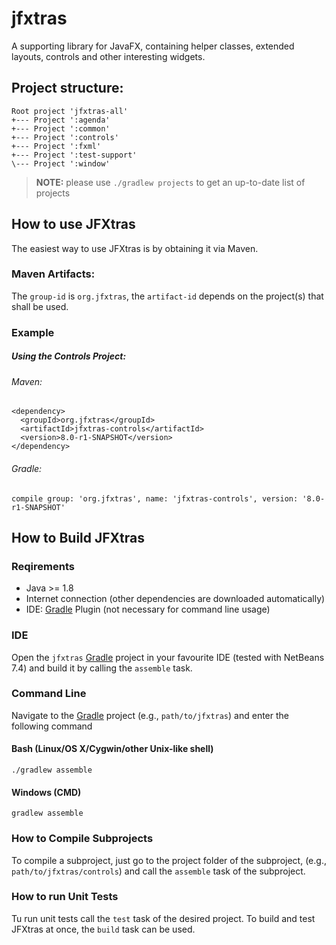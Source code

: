 jfxtras
=======

A supporting library for JavaFX, containing helper classes, extended layouts, controls and other interesting widgets.


## Project structure:

    Root project 'jfxtras-all'
    +--- Project ':agenda'
    +--- Project ':common'
    +--- Project ':controls'
    +--- Project ':fxml'
    +--- Project ':test-support'
    \--- Project ':window'
    
> **NOTE:** please use `./gradlew projects` to get an up-to-date list of projects


## How to use JFXtras

The easiest way to use JFXtras is by obtaining it via Maven.

### Maven Artifacts:

The `group-id` is `org.jfxtras`, the `artifact-id` depends on the project(s) that shall be used.

### Example

##### Using the Controls Project:

###### Maven:

    <dependency>
      <groupId>org.jfxtras</groupId>
      <artifactId>jfxtras-controls</artifactId>
      <version>8.0-r1-SNAPSHOT</version>
    </dependency>
    
###### Gradle:

    compile group: 'org.jfxtras', name: 'jfxtras-controls', version: '8.0-r1-SNAPSHOT'

## How to Build JFXtras

### Reqirements

- Java >= 1.8
- Internet connection (other dependencies are downloaded automatically)
- IDE: [Gradle](http://www.gradle.org/) Plugin (not necessary for command line usage)

### IDE

Open the `jfxtras` [Gradle](http://www.gradle.org/) project in your favourite IDE (tested with NetBeans 7.4) and build it
by calling the `assemble` task.

### Command Line

Navigate to the [Gradle](http://www.gradle.org/) project (e.g., `path/to/jfxtras`) and enter the following command

#### Bash (Linux/OS X/Cygwin/other Unix-like shell)

    ./gradlew assemble
    
#### Windows (CMD)

    gradlew assemble
    
### How to Compile Subprojects

To compile a subproject, just go to the project folder of the subproject, (e.g., `path/to/jfxtras/controls`) and call the `assemble` task of the subproject.

### How to run Unit Tests

Tu run unit tests call the `test` task of the desired project. To build and test JFXtras at once, the `build` task can be used.
